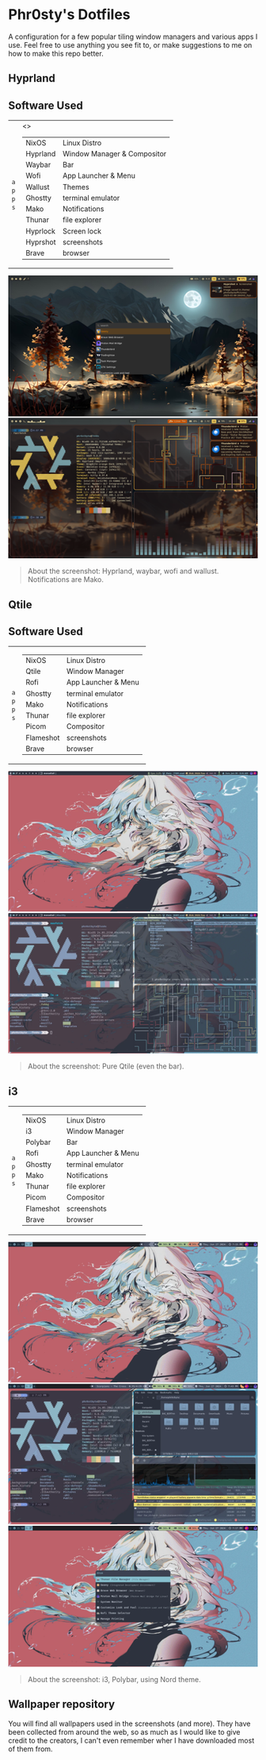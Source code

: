 # Phr0sty's Dotfiles

A configuration for a few popular tiling window managers and various apps I use. Feel free to use anything you see fit to, or make suggestions to me on how to make this repo better.

## Hyprland
## Software Used

<table><tr><td>
  <code>a</code><br><code>p</code><br><code>p</code><br><code>s</code><br></td><td><table>
  <tr><td>NixOS</td><td>Linux Distro</td/td><></tr>
  <tr><td>Hyprland<td>Window Manager & Compositor</td></tr>
  <tr><td>Waybar</td><td>Bar</td></tr>
  <tr><td>Wofi</td><td>App Launcher & Menu</td></tr>
  <tr><td>Wallust</td><td>Themes</td></tr>
  <tr><td>Ghostty</td><td>terminal emulator</td></tr>
  <tr><td>Mako</td><td>Notifications</td></tr>
  <tr><td>Thunar</td><td>file explorer</td></tr>
  <tr><td>Hyprlock</td><td>Screen lock</td></tr>
  <tr><td>Hyprshot</td><td>screenshots</td></tr>
  <tr><td>Brave</td><td>browser</td></tr></table>
</td></tr></table>

![image](https://github.com/Phr0stByte/nixOS_config/blob/main/Screenshots/2025-01-06-164356_hyprshot.png)
![image](https://github.com/Phr0stByte/nixOS_config/blob/main/Screenshots/2025-01-06-164012_hyprshot.png)

> About the screenshot: Hyprland, waybar, wofi and wallust. Notifications are Mako.

## Qtile
## Software Used

<table><tr><td>
  <code>a</code><br><code>p</code><br><code>p</code><br><code>s</code><br></td><td><table>
  <tr><td>NixOS</td><td>Linux Distro</td></tr>
  <tr><td>Qtile</td><td>Window Manager</td></tr>
  <tr><td>Rofi</td><td>App Launcher & Menu</td></tr>
  <tr><td>Ghostty</td><td>terminal emulator</td></tr>
  <tr><td>Mako</td><td>Notifications</td></tr>
  <tr><td>Thunar</td><td>file explorer</td></tr>
  <tr><td>Picom</td><td>Compositor</td></tr>
  <tr><td>Flameshot</td><td>screenshots</td></tr>
  <tr><td>Brave</td><td>browser</td></tr></table>
</td></tr></table>

![image](https://raw.githubusercontent.com/Phr0stByte/nixOS_config/refs/heads/main/Screenshots/back-on-qtile-with-a-new-to-me-distro-v0-l1eezmdnhp9d1.webp)
![image](https://raw.githubusercontent.com/Phr0stByte/nixOS_config/refs/heads/main/Screenshots/back-on-qtile-with-a-new-to-me-distro-v0-b623evdnhp9d1.webp)

> About the screenshot: Pure Qtile (even the bar).

## i3
<table><tr><td>
  <code>a</code><br><code>p</code><br><code>p</code><br><code>s</code><br></td><td><table>
  <tr><td>NixOS</td><td>Linux Distro</td></tr>
  <tr><td>i3</td><td>Window Manager</td></tr>
  <tr><td>Polybar</td><td>Bar</td></tr>
  <tr><td>Rofi</td><td>App Launcher & Menu</td></tr>
  <tr><td>Ghostty</td><td>terminal emulator</td></tr>
  <tr><td>Mako</td><td>Notifications</td></tr>
  <tr><td>Thunar</td><td>file explorer</td></tr>
  <tr><td>Picom</td><td>Compositor</td></tr>
  <tr><td>Flameshot</td><td>screenshots</td></tr>
  <tr><td>Brave</td><td>browser</td></tr></table>
</td></tr></table>

![image](https://raw.githubusercontent.com/Phr0stByte/nixOS_config/refs/heads/main/Screenshots/i3wm-nordish-v0-jyw33o3b9c9d1.webp)
![image](https://raw.githubusercontent.com/Phr0stByte/nixOS_config/refs/heads/main/Screenshots/i3wm-nordish-v0-5yl9wr3b9c9d1.webp)
![image](https://raw.githubusercontent.com/Phr0stByte/nixOS_config/refs/heads/main/Screenshots/i3wm-nordish-v0-o8jf9w3b9c9d1.webp)

> About the screenshot: i3, Polybar, using Nord theme.

## Wallpaper repository

You will find all wallpapers used in the screenshots (and more). They have been collected from around the web, so as much as I would like to give credit to the creators,
I can't even remember wher I have downloaded most of them from.
